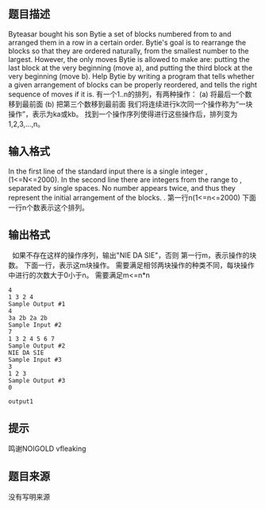 


## 题目描述
Byteasar bought his son Bytie a set of blocks numbered from to and arranged them in a row in a certain order. Bytie's goal is to rearrange the blocks so that they are ordered naturally, from the smallest number to the largest. However, the only moves Bytie is allowed to make are: putting the last block at the very beginning (move a), and putting the third block at the very beginning (move b). Help Bytie by writing a program that tells whether a given arrangement of blocks can be properly reordered, and tells the right sequence of moves if it is.
有一个1..n的排列，有两种操作：
(a) 将最后一个数移到最前面
(b) 把第三个数移到最前面
我们将连续进行k次同一个操作称为“一块操作”，表示为ka或kb。
找到一个操作序列使得进行这些操作后，排列变为1,2,3,...,n。
## 输入格式
In the first line of the standard input there is a single integer ,(1<=N<=2000). In the second line there are integers from the range to , separated by single spaces. No number appears twice, and thus they represent the initial arrangement of the blocks. .
第一行n(1<=n<=2000)
下面一行n个数表示这个排列。
## 输出格式
 
如果不存在这样的操作序列，输出"NIE DA SIE"，否则
第一行m，表示操作的块数。
下面一行，表示这m块操作。
需要满足相邻两块操作的种类不同，每块操作中进行的次数大于0小于n。
需要满足m<=n*n

```input1Sample Input #1
4
1 3 2 4
Sample Output #1
4
3a 2b 2a 2b
Sample Input #2
7
1 3 2 4 5 6 7
Sample Output #2
NIE DA SIE
Sample Input #3
3
1 2 3
Sample Output #3
0

```

```output1```

## 提示
鸣谢NOIGOLD vfleaking
## 题目来源
没有写明来源


